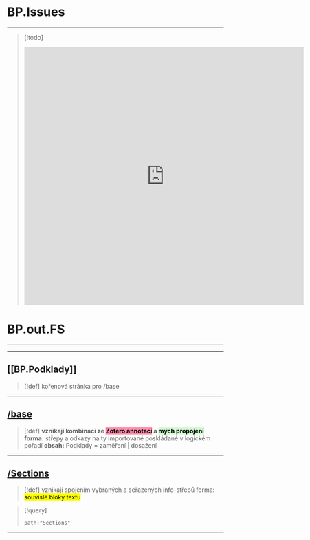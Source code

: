 # BP.Issues
---
> [!todo]
><iframe src="https://github.com/users/simik394/projects/7/views/5)" frameBorder="0" width="650" height="600"></iframe>

# BP.out.FS
___
___
## [[BP.Podklady]]
> [!def] kořenová stránka pro /base

---
## <u>/base</u>
>[!def] **vznikají kombinací ze <mark style="background: #FF5582A6;">Zotero annotací</mark> a <mark style="background: #BBFABBA6;">mých propojení</mark>**
**forma:** střepy a odkazy na ty importované poskládané v logickém pořadí
**obsah:** Podklady = zaměření | dosažení

---
## <u>/Sections</u>
>[!def] vznikají spojením vybraných a seřazených info-střepů 
forma: <mark class="hltr-blue">souvislé bloky textu</mark>

> [!query]
> ```query
> path:"Sections"

---


